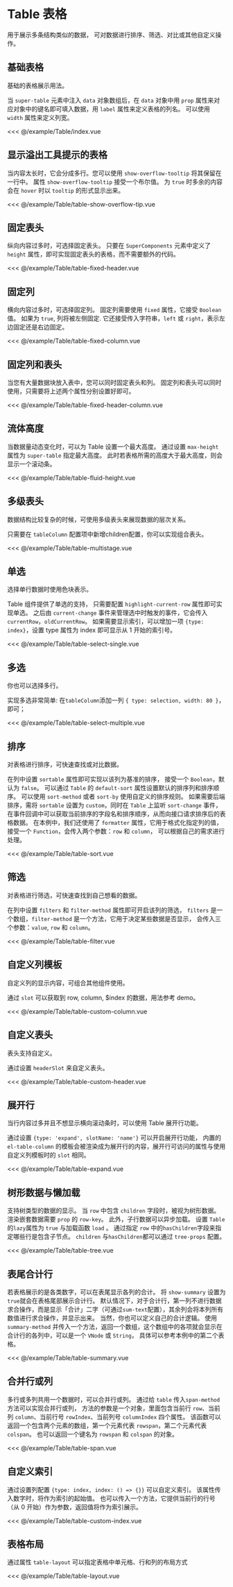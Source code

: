 # Table 表格
用于展示多条结构类似的数据， 可对数据进行排序、筛选、对比或其他自定义操作。
## 基础表格
基础的表格展示用法。

当 `super-table` 元素中注入 `data` 对象数组后，在 `data` 对象中用 `prop` 属性来对应对象中的键名即可填入数据，用 `label` 属性来定义表格的列名。 可以使用 `width` 属性来定义列宽。

<Demo url="Table/index.vue">

<<< @/example/Table/index.vue

</Demo>

## 显示溢出工具提示的表格
当内容太长时，它会分成多行。您可以使用 `show-overflow-tooltip` 将其保留在一行中。
属性 `show-overflow-tooltip` 接受一个布尔值。 为 `true` 时多余的内容会在 `hover` 时以 `tooltip` 的形式显示出来。

<Demo url="Table/table-show-overflow-tip.vue">

<<< @/example/Table/table-show-overflow-tip.vue

</Demo>

## 固定表头
纵向内容过多时，可选择固定表头。
只要在 `SuperComponents` 元素中定义了 `height` 属性，即可实现固定表头的表格，而不需要额外的代码。

<Demo url="Table/table-fixed-header.vue">

<<< @/example/Table/table-fixed-header.vue

</Demo>

## 固定列
横向内容过多时，可选择固定列。
固定列需要使用 `fixed` 属性，它接受 `Boolean` 值。 如果为 `true`, 列将被左侧固定. 它还接受传入字符串，`left` 或 `right`，表示左边固定还是右边固定。

<Demo url="Table/table-fixed-column.vue">

<<< @/example/Table/table-fixed-column.vue

</Demo>

## 固定列和表头
当您有大量数据块放入表中，您可以同时固定表头和列。
固定列和表头可以同时使用，只需要将上述两个属性分别设置好即可。

<Demo url="Table/table-fixed-header-column.vue">

<<< @/example/Table/table-fixed-header-column.vue

</Demo>

## 流体高度
当数据量动态变化时，可以为 Table 设置一个最大高度。
通过设置 `max-height` 属性为 `super-table` 指定最大高度。 此时若表格所需的高度大于最大高度，则会显示一个滚动条。

<Demo url="Table/table-fluid-height.vue">

<<< @/example/Table/table-fluid-height.vue

</Demo>

## 多级表头
数据结构比较复杂的时候，可使用多级表头来展现数据的层次关系。

只需要在 `tableColumn` 配置项中新增children配置，你可以实现组合表头。

<Demo url="Table/table-multistage.vue">

<<< @/example/Table/table-multistage.vue

</Demo>

## 单选
选择单行数据时使用色块表示。

Table 组件提供了单选的支持， 只需要配置 `highlight-current-row` 属性即可实现单选。 之后由 `current-change` 事件来管理选中时触发的事件，它会传入 
`currentRow`，`oldCurrentRow`。 如果需要显示索引，可以增加一项 `{type: index}`，设置 type 属性为 index 即可显示从 1 开始的索引号。

<Demo url="Table/table-select-single.vue">

<<< @/example/Table/table-select-single.vue

</Demo>

## 多选
你也可以选择多行。

实现多选非常简单: 在`tableColumn`添加一列 `{ type: selection, width: 80 }`，即可；

<Demo url="Table/table-select-multiple.vue">

<<< @/example/Table/table-select-multiple.vue

</Demo>

## 排序
对表格进行排序，可快速查找或对比数据。

在列中设置 `sortable` 属性即可实现以该列为基准的排序， 接受一个 `Boolean`，默认为 `false`。 可以通过 `Table` 的 `default-sort` 属性设置默认的排序列和排序顺序。 可以使用
`sort-method` 或者 `sort-by` 使用自定义的排序规则。 如果需要后端排序，需将 `sortable` 设置为 `custom`，同时在 `Table` 上监听 `sort-change` 事件， 在事件回调中可以获取当前排序的字段名和排序顺序，从而向接口请求排序后的表格数据。 在本例中，我们还使用了 `formatter` 属性，它用于格式化指定列的值， 接受一个 `Function`，会传入两个参数：`row` 和 `column`， 可以根据自己的需求进行处理。

<Demo url="Table/table-sort.vue">

<<< @/example/Table/table-sort.vue

</Demo>

## 筛选
对表格进行筛选，可快速查找到自己想看的数据。

在列中设置 `filters` 和 `filter-method` 属性即可开启该列的筛选， `filters` 是一个数组，`filter-method` 是一个方法，它用于决定某些数据是否显示， 会传入三个参数：`value`, `row` 和 `column`。


<Demo url="Table/table-filter.vue">

<<< @/example/Table/table-filter.vue

</Demo>

## 自定义列模板
自定义列的显示内容，可组合其他组件使用。

通过 `slot` 可以获取到 row, column, $index 的数据，用法参考 demo。

<Demo url="Table/table-custom-column.vue">

<<< @/example/Table/table-custom-column.vue

</Demo>

## 自定义表头
表头支持自定义。

通过设置 `headerSlot` 来自定义表头。

<Demo url="Table/table-custom-header.vue">

<<< @/example/Table/table-custom-header.vue

</Demo>

## 展开行
当行内容过多并且不想显示横向滚动条时，可以使用 Table 展开行功能。

通过设置 `{type: 'expand', slotName: 'name'}` 可以开启展开行功能， 内置的 `el-table-column` 的模板会被渲染成为展开行的内容，展开行可访问的属性与使用自定义列模板时的 
`slot` 相同。

<Demo url="Table/table-expand.vue">

<<< @/example/Table/table-expand.vue

</Demo>

## 树形数据与懒加载
支持树类型的数据的显示。 当 `row` 中包含 `children` 字段时，被视为树形数据。 渲染嵌套数据需要 `prop` 的 `row-key`。 此外，子行数据可以异步加载。 设置 `Table` 的`lazy`属性为 `true` 与加载函数 `load` 。 通过指定 `row` 中的`hasChildren`字段来指定哪些行是包含子节点。 `children` 与`hasChildren`都可以通过 `tree-props` 配置。

<Demo url="Table/table-tree.vue">

<<< @/example/Table/table-tree.vue

</Demo>

## 表尾合计行
若表格展示的是各类数字，可以在表尾显示各列的合计。
将 `show-summary` 设置为`true`就会在表格尾部展示合计行。 默认情况下，对于合计行，第一列不进行数据求合操作，而是显示「合计」二字（可通过`sum-text`配置），其余列会将本列所有数值进行求合操作，并显示出来。 当然，你也可以定义自己的合计逻辑。 使用 `summary-method` 并传入一个方法，返回一个数组，这个数组中的各项就会显示在合计行的各列中，可以是一个 `VNode` 或 `String`， 具体可以参考本例中的第二个表格。

<Demo url="Table/table-summary.vue">

<<< @/example/Table/table-summary.vue

</Demo>

## 合并行或列
多行或多列共用一个数据时，可以合并行或列。
通过给 `table` 传入`span-method`方法可以实现合并行或列， 方法的参数是一个对象，里面包含当前行 `row`、当前列 `column`、当前行号 `rowIndex`、当前列号 `columnIndex` 四个属性。 该函数可以返回一个包含两个元素的数组，第一个元素代表 `rowspan`，第二个元素代表 `colspan`。 也可以返回一个键名为 `rowspan` 和 `colspan` 的对象。

<Demo url="Table/table-span.vue">

<<< @/example/Table/table-span.vue

</Demo>

## 自定义索引
通过设置列配置 `{type: index, index: () => {}}` 可以自定义索引。 该属性传入数字时，将作为索引的起始值。 也可以传入一个方法，它提供当前行的行号（从 0 
开始）作为参数，返回值将作为索引展示。

<Demo url="Table/table-custom-index.vue">

<<< @/example/Table/table-custom-index.vue

</Demo>

## 表格布局
通过属性 `table-layout` 可以指定表格中单元格、行和列的布局方式



<Demo url="Table/table-layout.vue">

<<< @/example/Table/table-layout.vue

</Demo>





